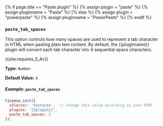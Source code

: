 {% if page.title == "Paste plugin" %}
  {% assign plugin = "paste" %}
  {% assign pluginname = "Paste" %}
{% else %}
  {% assign plugin = "powerpaste" %}
  {% assign pluginname = "PowerPaste" %}
{% endif %}
### `paste_tab_spaces`

This option controls how many spaces are used to represent a tab character in HTML when pasting plain text content. By default, the {{pluginname}} plugin will convert each tab character into 4 sequential space characters.

{{site.requires_5_4v}}

**Type:** `Number`

**Default Value:** `4`

##### Example: `paste_tab_spaces`

```js
tinymce.init({
  selector: 'textarea',  // change this value according to your HTML
  plugins: '{{plugin}}',
  paste_tab_spaces: 2
});
```
